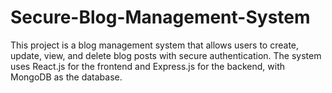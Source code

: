 # Secure-Blog-Management-System
This project is a blog management system that allows users to create, update, view, and delete blog posts with secure authentication. The system uses React.js for the frontend and Express.js for the backend, with MongoDB as the database.

